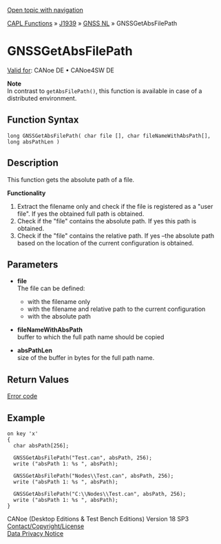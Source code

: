 [Open topic with navigation](../../../../../../CANoeDEFamily.htm#Topics/CAPLFunctions/J1939/GNSSNodeLayer/Functions/CAPLfunctionGNSSGetAbsFilePath.md)

[CAPL Functions](../../../CAPLfunctions.md) » [J1939](../../CAPLfunctionsJ1939StartPage.md) » [GNSS NL](../CAPLfunctionsGNSSNLOverview.md) » GNSSGetAbsFilePath

# GNSSGetAbsFilePath

[Valid for](../../../../Shared/FeatureAvailability.md): CANoe DE • CANoe4SW DE

**Note**  
In contrast to `getAbsFilePath()`, this function is available in case of a distributed environment.

## Function Syntax

```plaintext
long GNSSGetAbsFilePath( char file [], char fileNameWithAbsPath[], long absPathLen )
```

## Description

This function gets the absolute path of a file.

**Functionality**

1. Extract the filename only and check if the file is registered as a "user file". If yes the obtained full path is obtained.
2. Check if the "file" contains the absolute path. If yes this path is obtained.
3. Check if the "file" contains the relative path. If yes –the absolute path based on the location of the current configuration is obtained.

## Parameters

- **file**  
  The file can be defined:
  - with the filename only
  - with the filename and relative path to the current configuration
  - with the absolute path

- **fileNameWithAbsPath**  
  buffer to which the full path name should be copied

- **absPathLen**  
  size of the buffer in bytes for the full path name.

## Return Values

[Error code](../CAPLfunctionsGNSSNLErrorCodesGetLastError.md)

## Example

```plaintext
on key 'x'
{
  char absPath[256];

  GNSSGetAbsFilePath("Test.can", absPath, 256);
  write ("absPath 1: %s ", absPath);

  GNSSGetAbsFilePath("Nodes\\Test.can", absPath, 256);
  write ("absPath 1: %s ", absPath);

  GNSSGetAbsFilePath("C:\\Nodes\\Test.can", absPath, 256);
  write ("absPath 1: %s ", absPath);
}
```

CANoe (Desktop Editions & Test Bench Editions) Version 18 SP3  
[Contact/Copyright/License](../../../../Shared/ContactCopyrightLicense.md)  
[Data Privacy Notice](https://www.vector.com/int/en/company/get-info/privacy-policy/)

